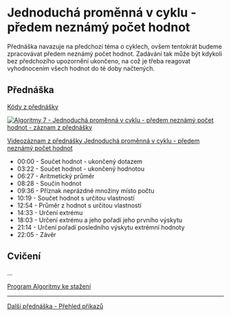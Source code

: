 # Jednoduchá proměnná v cyklu - předem neznámý počet hodnot

Přednáška navazuje na předchozí téma o cyklech, ovšem tentokrát budeme zpracovávat předem neznámý počet hodnot. Zadávání tak může být kdykoli bez předchozího upozornění ukončeno, na což je třeba reagovat vyhodnocením všech hodnot do té doby načtených.

## Přednáška

[Kódy z přednášky](https://github.com/PetrVobornik/prednasky/tree/master/Algoritmy/04-Predem-neznamy-pocet/prednaska)

[![Algoritmy 7 - Jednoduchá proměnná v cyklu - předem neznámý počet hodnot - záznam z přednášky](https://img.youtube.com/vi/wEkaBCdWsts/0.jpg)](https://www.youtube.com/watch?v=wEkaBCdWsts&list=PLxTqV9i8bnb-BL7IhBCQ3qgXA0TRDg_JT)

[Videozáznam z přednášky Jednoduchá proměnná v cyklu - předem neznámý počet hodnot](https://www.youtube.com/watch?v=wEkaBCdWsts&list=PLxTqV9i8bnb-BL7IhBCQ3qgXA0TRDg_JT)

* 00:00​ - Součet hodnot - ukončený dotazem
* 03:22​ - Součet hodnot - ukončený hodnotou
* 06:27​ - Aritmetický průměr
* 08:28​ - Součin hodnot
* 09:36​ - Příznak neprázdné množiny místo počtu
* 10:19​ - Součet hodnot s určitou vlastností
* 12:54​ - Průměr z hodnot s určitou vlastností
* 14:33​ - Určení extrému
* 18:03​ - Určení extrému a jeho pořadí jeho prvního výskytu
* 21:14​ - Určení pořadí posledního výskytu extrémní hodnoty
* 22:05​ - Závěr

## Cvičení

...

[Program Algoritmy ke stažení](https://github.com/PetrVobornik/prednasky/tree/master/Algoritmy/Program/)

---

[Další přednáška - Přehled příkazů](https://github.com/PetrVobornik/prednasky/tree/master/Algoritmy/05-Prehled-prikazu)

